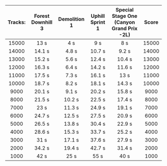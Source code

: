 Tracks: | Forest Downhill 3 | Demolition 1 | Uphill Sprint 1 | Special Stage One (Canyon Grand Prix -2L) | Score  
:--: | :--: | :--: | :--: | :--:  | :--:   
15000 | 13 s | 4 s | 9 s | 8 s | 15000  
14000 | 14.1 s | 4.8 s | 10.7 s | 9.2 s | 14000  
13000 | 15.2 s | 5.6 s | 12.4 s | 10.4 s | 13000  
12000 | 16.3 s | 6.4 s | 14.2 s | 11.6 s | 12000  
11000 | 17.5 s | 7.3 s | 16.1 s | 13 s | 11000  
10000 | 18.7 s | 8.2 s | 18.1 s | 14.3 s | 10000  
9000 | 20.1 s | 9.1 s | 20.2 s | 15.8 s | 9000  
8000 | 21.5 s | 10.2 s | 22.5 s | 17.4 s | 8000  
7000 | 23 s | 11.3 s | 24.9 s | 19.1 s | 7000  
6000 | 24.7 s | 12.5 s | 27.5 s | 20.9 s | 6000  
5000 | 26.5 s | 13.8 s | 30.4 s | 22.9 s | 5000  
4000 | 28.6 s | 15.3 s | 33.7 s | 25.2 s | 4000  
3000 | 31 s | 17.1 s | 37.6 s | 27.9 s | 3000  
2000 | 34.2 s | 19.4 s | 42.7 s | 31.4 s | 2000  
1000 | 42 s | 25 s | 55 s | 40 s | 1000  
